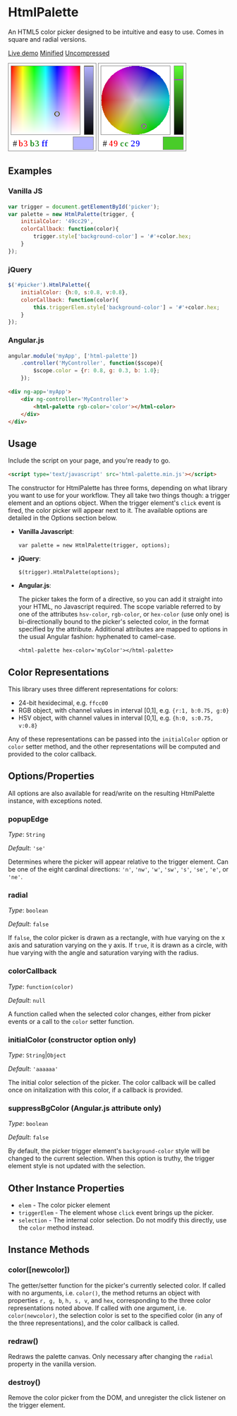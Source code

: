 # HtmlPalette 

An HTML5 color picker designed to be intuitive and easy to use. Comes in square and radial versions.

[Live demo](https://stevenvergenz.github.io/html-palette/) [Minified](./build/html-palette.min.js) [Uncompressed](./build/html-palette.js)

![Square picker](./docs/palette-square.png) ![Radial picker](./docs/palette-radial.png)


## Examples

### Vanilla JS

```javascript
var trigger = document.getElementById('picker');
var palette = new HtmlPalette(trigger, {
	initialColor: '49cc29',
	colorCallback: function(color){
		trigger.style['background-color'] = '#'+color.hex;
	}
});
```

### jQuery

```javascript
$('#picker').HtmlPalette({
	initialColor: {h:0, s:0.8, v:0.8},
	colorCallback: function(color){
		this.triggerElem.style['background-color'] = '#'+color.hex;
	}
});
```

### Angular.js

```javascript
angular.module('myApp', ['html-palette'])
	.controller('MyController', function($scope){
		$scope.color = {r: 0.8, g: 0.3, b: 1.0};
	});
```

```html
<div ng-app='myApp'>
	<div ng-controller='MyController'>
		<html-palette rgb-color='color'></html-color>
	</div>
</div>
```

## Usage

Include the script on your page, and you're ready to go.

```html
<script type='text/javascript' src='html-palette.min.js'></script>
```

The constructor for HtmlPalette has three forms, depending on what library you want to use for your workflow. They all take two things though: a trigger element and an options object. When the trigger element's `click` event is fired, the color picker will appear next to it. The available options are detailed in the Options section below.

* **Vanilla Javascript**:

	```
	var palette = new HtmlPalette(trigger, options);
	```

* **jQuery**:
	
	```
	$(trigger).HtmlPalette(options);
	```

* **Angular.js**:

	The picker takes the form of a directive, so you can add it straight into your HTML, no Javascript required. The scope variable referred to by one of the attributes `hsv-color`, `rgb-color`, or `hex-color` (use only one) is bi-directionally bound to the picker's selected color, in the format specified by the attribute. Additional attributes are mapped to options in the usual Angular fashion: hyphenated to camel-case.

	```
	<html-palette hex-color='myColor'></html-palette>
	```

## Color Representations

This library uses three different representations for colors:

* 24-bit hexidecimal, e.g. `ffcc00`
* RGB object, with channel values in interval [0,1], e.g. `{r:1, b:0.75, g:0}`
* HSV object, with channel values in interval [0,1], e.g. `{h:0, s:0.75, v:0.8}`

Any of these representations can be passed into the `initialColor` option or `color` setter method, and the other representations will be computed and provided to the color callback. 


## Options/Properties

All options are also available for read/write on the resulting HtmlPalette instance, with exceptions noted.

### popupEdge

*Type*: `String`

*Default*: `'se'`

Determines where the picker will appear relative to the trigger element. Can be one of the eight cardinal directions: `'n'`, `'nw'`, `'w'`, `'sw'`, `'s'`, `'se'`, `'e'`, or `'ne'`.

### radial

*Type*: `boolean`

*Default*: `false`

If `false`, the color picker is drawn as a rectangle, with hue varying on the x axis and saturation varying on the y axis. If `true`, it is drawn as a circle, with hue varying with the angle and saturation varying with the radius.

### colorCallback

*Type*: `function(color)`

*Default*: `null`

A function called when the selected color changes, either from picker events or a call to the `color` setter function.

### initialColor (constructor option only)

*Type*: `String`|`Object`

*Default*: `'aaaaaa'`

The initial color selection of the picker. The color callback will be called once on initalization with this color, if a callback is provided.

### suppressBgColor (Angular.js attribute only)

*Type*: `boolean`

*Default*: `false`

By default, the picker trigger element's `background-color` style will be changed to the current selection. When this option is truthy, the trigger element style is not updated with the selection.

## Other Instance Properties

* `elem` - The color picker element
* `triggerElem` - The element whose `click` event brings up the picker.
* `selection` - The internal color selection. Do not modify this directly, use the `color` method instead.

## Instance Methods

### color([newcolor])

The getter/setter function for the picker's currently selected color. If called with no arguments, i.e. `color()`, the method returns an object with properties `r, g, b`, `h, s, v`, and `hex`, corresponding to the three color representations noted above. If called with one argument, i.e. `color(newcolor)`, the selection color is set to the specified color (in any of the three representations), and the color callback is called.


### redraw()

Redraws the palette canvas. Only necessary after changing the `radial` property in the vanilla version.

### destroy()

Remove the color picker from the DOM, and unregister the click listener on the trigger element.
